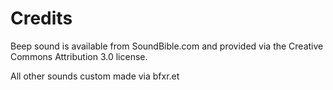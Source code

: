 # Credits

Beep sound is available from SoundBible.com and provided via the Creative Commons Attribution 3.0 license.

All other sounds custom made via bfxr.et

